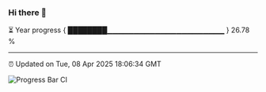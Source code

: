 ### Hi there 👋

⏳ Year progress { ████████▁▁▁▁▁▁▁▁▁▁▁▁▁▁▁▁▁▁▁▁▁▁ } 26.78 %

---

⏰ Updated on Tue, 08 Apr 2025 18:06:34 GMT

![Progress Bar CI](https://github.com/liununu/liununu/workflows/Progress%20Bar%20CI/badge.svg)
